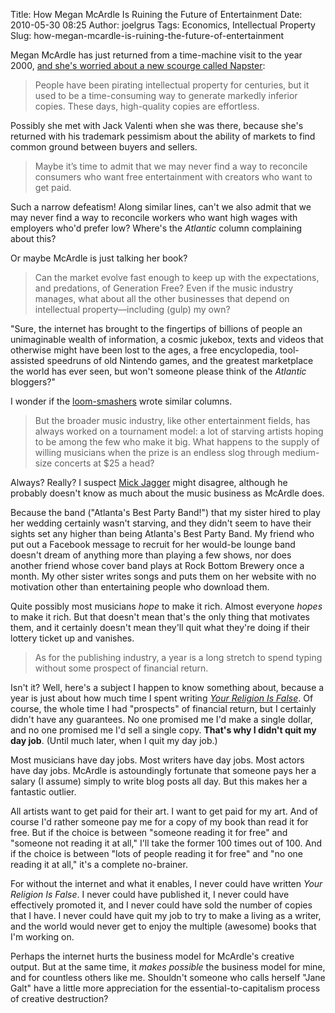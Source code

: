 Title: How Megan McArdle Is Ruining the Future of Entertainment
Date: 2010-05-30 08:25
Author: joelgrus
Tags: Economics, Intellectual Property
Slug: how-megan-mcardle-is-ruining-the-future-of-entertainment

Megan McArdle has just returned from a time-machine visit to the year
2000, [and she's worried about a new scourge called
Napster](http://www.theatlantic.com/magazine/archive/2010/05/the-freeloaders/8027/):

> People have been pirating intellectual property for centuries, but it
> used to be a time-consuming way to generate markedly inferior copies.
> These days, high-quality copies are effortless.

Possibly she met with Jack Valenti when she was there, because she's
returned with his trademark pessimism about the ability of markets to
find common ground between buyers and sellers.

> Maybe it’s time to admit that we may never find a way to reconcile
> consumers who want free entertainment with creators who want to get
> paid.

Such a narrow defeatism! Along similar lines, can't we also admit that
we may never find a way to reconcile workers who want high wages with
employers who'd prefer low? Where's the *Atlantic* column complaining
about this?

Or maybe McArdle is just talking her book?

> Can the market evolve fast enough to keep up with the expectations,
> and predations, of Generation Free? Even if the music industry
> manages, what about all the other businesses that depend on
> intellectual property—including (gulp) my own?

"Sure, the internet has brought to the fingertips of billions of people
an unimaginable wealth of information, a cosmic jukebox, texts and
videos that otherwise might have been lost to the ages, a free
encyclopedia, tool-assisted speedruns of old Nintendo games, and the
greatest marketplace the world has ever seen, but won't someone please
think of the *Atlantic* bloggers?"

I wonder if the
[loom-smashers](http://en.wikipedia.org/wiki/Luddite#History) wrote
similar columns.

> But the broader music industry, like other entertainment fields, has
> always worked on a tournament model: a lot of starving artists hoping
> to be among the few who make it big. What happens to the supply of
> willing musicians when the prize is an endless slog through
> medium-size concerts at \$25 a head?

Always? Really? I suspect [Mick
Jagger](http://www.marginalrevolution.com/marginalrevolution/2010/05/mick-jagger-on-the-economics-of-music.html)
might disagree, although he probably doesn't know as much about the
music business as McArdle does.

Because the band ("Atlanta's Best Party Band!") that my sister hired to
play her wedding certainly wasn't starving, and they didn't seem to have
their sights set any higher than being Atlanta's Best Party Band. My
friend who put out a Facebook message to recruit for her would-be lounge
band doesn't dream of anything more than playing a few shows, nor does
another friend whose cover band plays at Rock Bottom Brewery once a
month. My other sister writes songs and puts them on her website with no
motivation other than entertaining people who download them.

Quite possibly most musicians *hope* to make it rich. Almost everyone
*hopes* to make it rich. But that doesn't mean that's the only thing
that motivates them, and it certainly doesn't mean they'll quit what
they're doing if their lottery ticket up and vanishes.

> As for the publishing industry, a year is a long stretch to spend
> typing without some prospect of financial return.

Isn't it? Well, here's a subject I happen to know something about,
because a year is just about how much time I spent writing *[Your
Religion Is
False](http://www.amazon.com/gp/product/0982481802?ie=UTF8&tag=brightwalton-20&linkCode=as2&camp=1789&creative=390957&creativeASIN=0982481802)*.
Of course, the whole time I had "prospects" of financial return, but I
certainly didn't have any guarantees. No one promised me I'd make a
single dollar, and no one promised me I'd sell a single copy. **That's
why I didn't quit my day job**. (Until much later, when I quit my day
job.)

Most musicians have day jobs. Most writers have day jobs. Most actors
have day jobs. McArdle is astoundingly fortunate that someone pays her a
salary (I assume) simply to write blog posts all day. But this makes her
a fantastic outlier.

All artists want to get paid for their art. I want to get paid for my
art. And of course I'd rather someone pay me for a copy of my book than
read it for free. But if the choice is between "someone reading it for
free" and "someone not reading it at all," I'll take the former 100
times out of 100. And if the choice is between "lots of people reading
it for free" and "no one reading it at all," it's a complete no-brainer.

For without the internet and what it enables, I never could have written
*Your Religion Is False*. I never could have published it, I never could
have effectively promoted it, and I never could have sold the number of
copies that I have. I never could have quit my job to try to make a
living as a writer, and the world would never get to enjoy the multiple
(awesome) books that I'm working on.

Perhaps the internet hurts the business model for McArdle's creative
output. But at the same time, it *makes possible* the business model for
mine, and for countless others like me. Shouldn't someone who calls
herself "Jane Galt" have a little more appreciation for the
essential-to-capitalism process of creative destruction?
